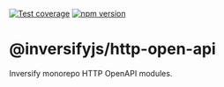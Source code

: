 [![Test coverage](https://codecov.io/gh/inversify/monorepo/branch/main/graph/badge.svg?flag=%40inversifyjs%2Fhttp-open-api)](https://codecov.io/gh/inversify/monorepo/branch/main/graph/badge.svg?flag=%40inversifyjs%2Fhttp-open-api)
[![npm version](https://img.shields.io/github/package-json/v/inversify/monorepo?filename=packages%2Fframework%2Fhttp%2Flibraries%2Fopen-api%2Fpackage.json&style=plastic)](https://www.npmjs.com/package/@inversifyjs/http-open-api)

# @inversifyjs/http-open-api

Inversify monorepo HTTP OpenAPI modules.
